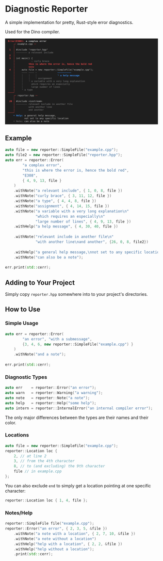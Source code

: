 # Diagnostic Reporter

A simple implementation for pretty, Rust-style error diagnostics.

Used for the Dino compiler.

![](example.png)

## Example

```c++
auto file = new reporter::SimpleFile("example.cpp");
auto file2 = new reporter::SimpleFile("reporter.hpp");
auto err = reporter::Error(
        "a complex error",
        "this is where the error is, hence the bold red",
        "E308",
        { 4, 9, 13, file }
    )
    .withNote("a relevant include", { 1, 0, 8, file })
    .withNote("curly brace", { 3, 11, 12, file })
    .withNote("a type", { 4, 4, 8, file })
    .withNote("assignment", { 4, 14, 15, file })
    .withNote("a variable with a very long explanation\n"
              "which requires an especially\n"
              "large number of lines", { 4, 9, 13, file })
    .withHelp("a help message", { 4, 30, 40, file })

    .withNote("relevant include in another file\n"
              "with another line\nand another", {26, 0, 8, file2})
    
    .withHelp("a general help message,\nnot set to any specific location")
    .withNote("can also be a note");

err.print(std::cerr);
```

## Adding to Your Project

Simply copy `reporter.hpp` somewhere into to your project's directories.


## How to Use

### Simple Usage

```c++
auto err = reporter::Error(
        "an error", "with a submessage", 
        {3, 4, 6, new reporter::SimpleFile("example.cpp") }
    )
    .withNote("and a note");

err.print(std::cerr);
```

### Diagnostic Types

```c++
auto err    = reporter::Error("an error");
auto warn   = reporter::Warning("a warning");
auto note   = reporter::Note("a note");
auto help   = reporter::Help("some help");
auto intern = reporter::InternalError("an internal compiler error");
```

The only major differences between the types are their names and their color.

### Locations

```c++
auto file = new reporter::SimpleFile("example.cpp");
reporter::Location loc { 
    2, // at line 2
    3, // from the 4th character
    8, // to (and excluding) the 9th character
    file // in example.cpp
};
```

You can also exclude `end` to simply get a location pointing at one specific character:

```c++
reporter::Location loc { 1, 4, file };
```

### Notes/Help

```c++
reporter::SimpleFile file("example.cpp");
reporter::Error("an error", { 2, 3, 5, &file })
    .withNote("a note with a location", { 2, 7, 10, &file })
    .withNote("a note without a location")
    .withHelp("help with a location", { 2, 2, &file })
    .withHelp("help without a location");
    .print(std::cerr);
```